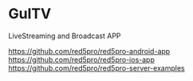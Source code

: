 # GulTV
LiveStreaming and Broadcast APP


https://github.com/red5pro/red5pro-android-app
https://github.com/red5pro/red5pro-ios-app
https://github.com/red5pro/red5pro-server-examples
